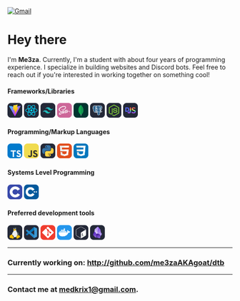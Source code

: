 [![Gmail](https://img.shields.io/badge/Gmail-D14836?style=for-the-badge&logo=gmail&logoColor=white)](mailto:medkrix1@gmail.com)

# Hey there
I'm <b>Me3za</b>. Currently, I'm a student with about four years of programming experience. I specialize in building websites and Discord bots. Feel free to reach out if you're interested in working together on something cool!

#### Frameworks/Libraries
<div>
<img src="./assets/vite.svg" width=33>
<img src="./assets/react.svg" width=33>
<img src="./assets/tailwind.svg" width=33>
<img src="./assets/sass.svg" width=33>
<img src="./assets/mongodb.svg" width=33>
<img src="./assets/postgres.svg" width=33>
<img src="./assets/node.svg" width=33>
<img src="./assets/discordjs.svg" width=33>
</div>

#### Programming/Markup Languages

<div>
<img src="./assets/typescript.svg" width=33>
<img src="./assets/javascript.svg" width=33>
<img src="./assets/py.svg" width=33>
<img src="./assets/html.svg" width=33>
<img src="./assets/css.svg" width=33>
</div>

#### Systems Level Programming

<div>
<img src="./assets/c.svg" width=33>
<img src="./assets/cpp.svg" width=33>
</div>

#### Preferred development tools

<div>
<img src="./assets/linux.svg" width=33>
<img src="./assets/vscode.svg" width=33>
<img src="./assets/git.svg" width=33>
<img src="./assets/docker.svg" width=33>
<img src="./assets/bash.svg" width=33>
<img src="./assets/obsidian.svg" width=33>
</div>

---

### **Currently working on:** http://github.com/me3zaAKAgoat/dtb

---

### Contact me at medkrix1@gmail.com.

</samp>
